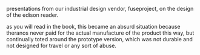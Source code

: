 presentations from our industrial design vendor, fuseproject, on the design of the edison reader.

as you will read in the book, this became an absurd situation because theranos never paid for the actual manufacture of the product this way, but continually toted around the prototype version, which was not durable and not designed for travel or any sort of abuse.
